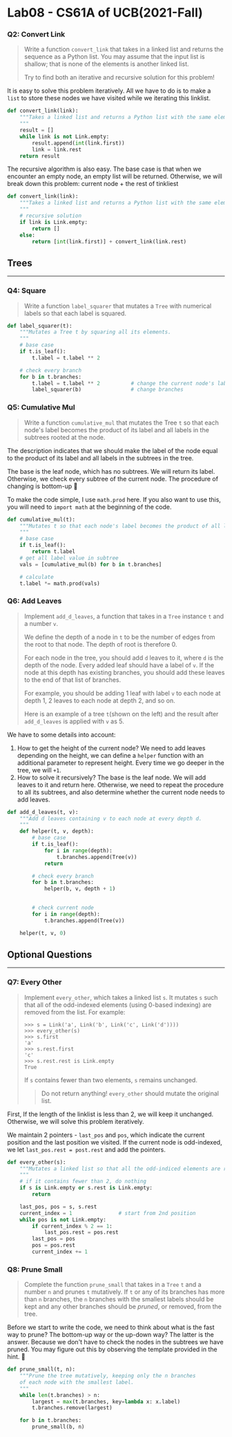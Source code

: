 # Lab08 - CS61A of UCB(2021-Fall)


### Q2: Convert Link

>   Write a function `convert_link` that takes in a linked list and returns the sequence as a Python list. You may assume that the input list is shallow; that is none of the elements is another linked list.
>
>   Try to find both an iterative and recursive solution for this problem!

It is easy to solve this problem iteratively. All we have to do is to make a `list` to store these nodes we have visited while we iterating this linklist.

```python
def convert_link(link):
    """Takes a linked list and returns a Python list with the same elements.
    """
    result = []
    while link is not Link.empty:
        result.append(int(link.first))
        link = link.rest
    return result
```

The recursive algorithm is also easy. The base case is that when we encounter an empty node, an empty list will be returned. Otherwise, we will break down this problem: current node + the rest of tinkliest

```python
def convert_link(link):
    """Takes a linked list and returns a Python list with the same elements.
    """
    # recursive solution
    if link is Link.empty:
        return []
    else:
        return [int(link.first)] + convert_link(link.rest)
```

## Trees

---

### Q4: Square

>   Write a function `label_squarer` that mutates a `Tree` with numerical labels so that each label is squared.

```python
def label_squarer(t):
    """Mutates a Tree t by squaring all its elements.
    """
    # base case
    if t.is_leaf():
        t.label = t.label ** 2

    # check every branch
    for b in t.branches:
        t.label = t.label ** 2          # change the current node's label
        label_squarer(b)                # change branches
```

### Q5: Cumulative Mul

>   Write a function `cumulative_mul` that mutates the Tree `t` so that each node's label becomes the product of its label and all labels in the subtrees rooted at the node.

The description indicates that we should make the label of the node equal to the product of its label and all labels in the subtrees in the tree.



The base is the leaf node, which has no subtrees. We will return its label. Otherwise, we check every subtree of the current node. The procedure of changing is bottom-up :hugs:



To make the code simple, I use `math.prod` here. If you also want to use this, you will need to `import math` at the beginning of the code.

```python
def cumulative_mul(t):
    """Mutates t so that each node's label becomes the product of all labels in
    """
    # base case
    if t.is_leaf():
        return t.label
    # get all label value in subtree
    vals = [cumulative_mul(b) for b in t.branches]

    # calculate
    t.label *= math.prod(vals)
```

### Q6: Add Leaves

>   Implement `add_d_leaves`, a function that takes in a `Tree` instance `t` and a number `v`.
>
>   We define the depth of a node in `t` to be the number of edges from the root to that node. The depth of root is therefore 0.
>
>   For each node in the tree, you should add `d` leaves to it, where `d` is the depth of the node. Every added leaf should have a label of `v`. If the node at this depth has existing branches, you should add these leaves to the end of that list of branches.
>
>   For example, you should be adding 1 leaf with label `v` to each node at depth 1, 2 leaves to each node at depth 2, and so on.
>
>   Here is an example of a tree `t`(shown on the left) and the result after `add_d_leaves` is applied with `v` as 5.

We have to some details into account:

1.   How to get the height of the current node? We need to add leaves depending on the height, we can define a `helper` function with an additional parameter to represent height. Every time we go deeper in the tree, we will `+1`.
2.   How to solve it recursively? The base is the leaf node. We will add leaves to it and return here. Otherwise, we need to repeat the procedure to all its subtrees, and also determine whether the current node needs to add leaves.

```python
def add_d_leaves(t, v):
    """Add d leaves containing v to each node at every depth d.
    """
    def helper(t, v, depth):
        # base case
        if t.is_leaf():
            for i in range(depth):
                t.branches.append(Tree(v))
            return

        # check every branch
        for b in t.branches:
            helper(b, v, depth + 1)
        

        # check current node
        for i in range(depth):
            t.branches.append(Tree(v))

    helper(t, v, 0)
```

## Optional Questions

---

### Q7: Every Other

>   Implement `every_other`, which takes a linked list `s`. It mutates `s` such that all of the odd-indexed elements (using 0-based indexing) are removed from the list. For example:
>
>   ```
>   >>> s = Link('a', Link('b', Link('c', Link('d'))))
>   >>> every_other(s)
>   >>> s.first
>   'a'
>   >>> s.rest.first
>   'c'
>   >>> s.rest.rest is Link.empty
>   True
>   ```
>
>   If `s` contains fewer than two elements, `s` remains unchanged.
>
>   >   Do not return anything! `every_other` should mutate the original list.

First, If the length of the linklist is less than 2, we will keep it unchanged. Otherwise, we will solve this problem iteratively. 



We maintain 2 pointers - `last_pos` and `pos`, which indicate the current position and the last position we visited. If the current node is odd-indexed, we let `last_pos.rest = post.rest` and add the pointers.

```python
def every_other(s):
    """Mutates a linked list so that all the odd-indiced elements are removed
    """
    # if it contains fewer than 2, do nothing
    if s is Link.empty or s.rest is Link.empty:
        return

    last_pos, pos = s, s.rest
    current_index = 1               # start from 2nd position
    while pos is not Link.empty:
        if current_index % 2 == 1: 
            last_pos.rest = pos.rest
        last_pos = pos
        pos = pos.rest
        current_index += 1
```

### Q8: Prune Small

>   Complete the function `prune_small` that takes in a `Tree` `t` and a number `n` and prunes `t` mutatively. If `t` or any of its branches has more than `n` branches, the `n` branches with the smallest labels should be kept and any other branches should be *pruned*, or removed, from the tree.

Before we start to write the code, we need to think about what is the fast way to prune? The bottom-up way or the up-down way? The latter is the answer. Because we don't have to check the nodes in the subtrees we have pruned. You may figure out this by observing the template provided in the hint. :hugs:

```python
def prune_small(t, n):
    """Prune the tree mutatively, keeping only the n branches
    of each node with the smallest label.
    """
    while len(t.branches) > n:
        largest = max(t.branches, key=lambda x: x.label)
        t.branches.remove(largest)

    for b in t.branches:
        prune_small(b, n)
```


